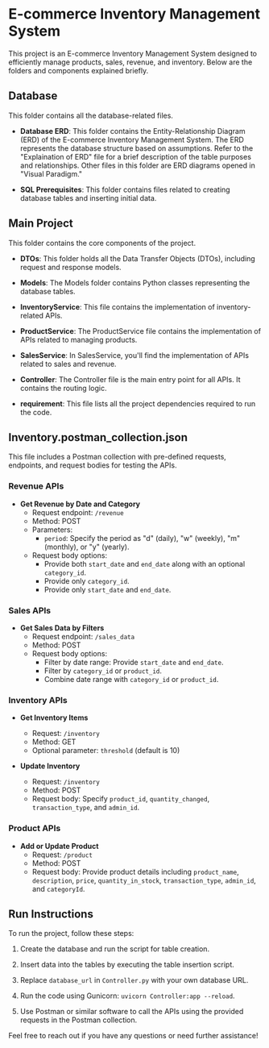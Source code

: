 
# E-commerce Inventory Management System

This project is an E-commerce Inventory Management System designed to efficiently manage products, sales, revenue, and inventory. Below are the folders and components explained briefly.

## Database

This folder contains all the database-related files.

- **Database ERD**: This folder contains the Entity-Relationship Diagram (ERD) of the E-commerce Inventory Management System. The ERD represents the database structure based on assumptions. Refer to the "Explaination of ERD" file for a brief description of the table purposes and relationships. Other files in this folder are ERD diagrams opened in "Visual Paradigm."

- **SQL Prerequisites**: This folder contains files related to creating database tables and inserting initial data.

## Main Project

This folder contains the core components of the project.

- **DTOs**: This folder holds all the Data Transfer Objects (DTOs), including request and response models.

- **Models**: The Models folder contains Python classes representing the database tables.

- **InventoryService**: This file contains the implementation of inventory-related APIs.

- **ProductService**: The ProductService file contains the implementation of APIs related to managing products.

- **SalesService**: In SalesService, you'll find the implementation of APIs related to sales and revenue.

- **Controller**: The Controller file is the main entry point for all APIs. It contains the routing logic.

- **requirement**: This file lists all the project dependencies required to run the code.

## Inventory.postman_collection.json

This file includes a Postman collection with pre-defined requests, endpoints, and request bodies for testing the APIs.

### Revenue APIs

- **Get Revenue by Date and Category**
  - Request endpoint: `/revenue`
  - Method: POST
  - Parameters:
    - `period`: Specify the period as "d" (daily), "w" (weekly), "m" (monthly), or "y" (yearly).
  - Request body options:
    - Provide both `start_date` and `end_date` along with an optional `category_id`.
    - Provide only `category_id`.
    - Provide only `start_date` and `end_date`.

### Sales APIs

- **Get Sales Data by Filters**
  - Request endpoint: `/sales_data`
  - Method: POST
  - Request body options:
    - Filter by date range: Provide `start_date` and `end_date`.
    - Filter by `category_id` or `product_id`.
    - Combine date range with `category_id` or `product_id`.

### Inventory APIs

- **Get Inventory Items**
  - Request: `/inventory`
  - Method: GET
  - Optional parameter: `threshold` (default is 10)

- **Update Inventory**
  - Request: `/inventory`
  - Method: POST
  - Request body: Specify `product_id`, `quantity_changed`, `transaction_type`, and `admin_id`.

### Product APIs

- **Add or Update Product**
  - Request: `/product`
  - Method: POST
  - Request body: Provide product details including `product_name`, `description`, `price`, `quantity_in_stock`, `transaction_type`, `admin_id`, and `categoryId`.

## Run Instructions

To run the project, follow these steps:

1. Create the database and run the script for table creation.

2. Insert data into the tables by executing the table insertion script.

3. Replace `database_url` in `Controller.py` with your own database URL.

4. Run the code using Gunicorn: `uvicorn Controller:app --reload`.

5. Use Postman or similar software to call the APIs using the provided requests in the Postman collection.

Feel free to reach out if you have any questions or need further assistance!
